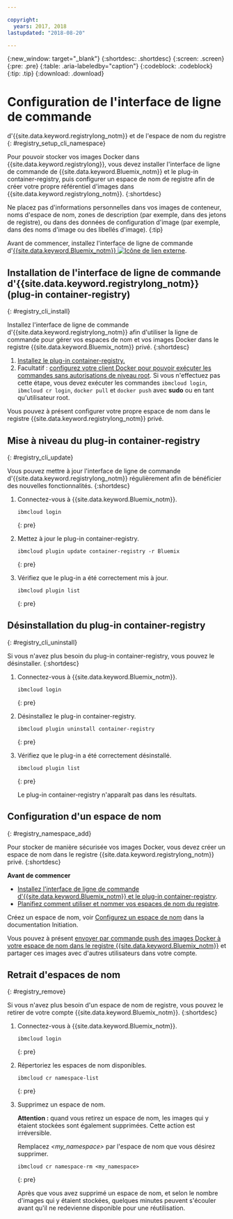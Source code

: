 ```yaml
---

copyright:
  years: 2017, 2018
lastupdated: "2018-08-20"

---
```


{:new_window: target="_blank"}
{:shortdesc: .shortdesc}
{:screen: .screen}
{:pre: .pre}
{:table: .aria-labeledby="caption"}
{:codeblock: .codeblock}
{:tip: .tip}
{:download: .download}


# Configuration de l'interface de ligne de commande
d'{{site.data.keyword.registrylong_notm}} et de
l'espace de nom du registre
{: #registry_setup_cli_namespace}

Pour pouvoir stocker vos images Docker dans {{site.data.keyword.registrylong}}, vous devez installer l'interface de ligne de commande de {{site.data.keyword.Bluemix_notm}} et le plug-in container-registry, puis configurer un espace de nom de registre afin de créer votre propre référentiel d'images dans {{site.data.keyword.registrylong_notm}}.
{:shortdesc}

Ne placez pas d'informations personnelles dans vos images de conteneur, noms d'espace de nom, zones de description (par exemple, dans des jetons de registre), ou dans des données de configuration d'image (par exemple, dans des noms d'image ou des libellés d'image).
{:tip}

Avant de commencer, installez l'interface de ligne de commande d'[{{site.data.keyword.Bluemix_notm}} ![Icône de lien externe](../../icons/launch-glyph.svg "Icône de lien externe")](http://clis.ng.bluemix.net/ui/home.html).


## Installation de l'interface de ligne de commande d'{{site.data.keyword.registrylong_notm}} (plug-in container-registry)
{: #registry_cli_install}

Installez l'interface de ligne de commande d'{{site.data.keyword.registrylong_notm}} afin d'utiliser la ligne de commande pour gérer vos espaces de nom et vos images Docker dans le registre {{site.data.keyword.Bluemix_notm}} privé.
{:shortdesc}

1.  [Installez le plug-in container-registry.](index.html#registry_cli_install)
2.  Facultatif : [configurez votre client Docker pour pouvoir exécuter les commandes sans autorisations de niveau root](https://docs.docker.com/engine/installation/linux/linux-postinstall). Si vous n'effectuez pas cette étape, vous devez exécuter les commandes `ibmcloud login`, `ibmcloud cr login`, `docker pull` et `docker push` avec **sudo** ou en tant qu'utilisateur root.

Vous pouvez à présent configurer votre propre espace de nom dans le registre {{site.data.keyword.registrylong_notm}} privé.

## Mise à niveau du plug-in container-registry
{: #registry_cli_update}

Vous pouvez mettre à jour l'interface de ligne de commande
d'{{site.data.keyword.registrylong_notm}}
régulièrement afin de bénéficier des nouvelles fonctionnalités.
{:shortdesc}

1.  Connectez-vous à {{site.data.keyword.Bluemix_notm}}.

    ```
    ibmcloud login
    ```
    {: pre}

2.  Mettez à jour le plug-in container-registry.

    ```
    ibmcloud plugin update container-registry -r Bluemix
    ```
    {: pre}

3.  Vérifiez que le plug-in a été correctement mis à jour.

    ```
    ibmcloud plugin list
    ```
     {: pre}


## Désinstallation du plug-in container-registry
{: #registry_cli_uninstall}

Si vous n'avez plus besoin du plug-in container-registry, vous pouvez
le désinstaller.
{:shortdesc}

1.  Connectez-vous à {{site.data.keyword.Bluemix_notm}}.

    ```
    ibmcloud login
    ```
    {: pre}

2.  Désinstallez le plug-in container-registry.

    ```
    ibmcloud plugin uninstall container-registry
    ```
    {: pre}

3.  Vérifiez que le plug-in a été correctement désinstallé.

    ```
    ibmcloud plugin list
    ```
    {: pre}

    Le plug-in container-registry n'apparaît pas dans les
résultats.


## Configuration d'un espace de nom
{: #registry_namespace_add}

Pour stocker de manière sécurisée vos images Docker, vous devez créer un
espace de nom dans le registre
{{site.data.keyword.registrylong_notm}} privé.
{:shortdesc}

**Avant de commencer**

-   [Installez l'interface de ligne de commande d'{{site.data.keyword.Bluemix_notm}} et le plug-in container-registry](#registry_cli_install).
-   [Planifiez comment utiliser et nommer vos espaces de nom du registre](registry_overview.html#registry_namespaces).

Créez un espace de nom, voir [Configurez un espace de nom](index.html#registry_namespace_add) dans la documentation Initiation.

Vous pouvez à présent [ envoyer par commande push des images Docker à votre espace de nom dans le registre {{site.data.keyword.Bluemix_notm}}](registry_images_.html#registry_images_pushing) et partager ces images avec d'autres utilisateurs dans votre compte.

## Retrait d'espaces de nom
{: #registry_remove}

Si vous n'avez plus besoin d'un espace de nom de registre, vous pouvez le retirer de votre compte {{site.data.keyword.Bluemix_notm}}.
{:shortdesc}

1.  Connectez-vous à {{site.data.keyword.Bluemix_notm}}.

    ```
    ibmcloud login
    ```
    {: pre}

2.  Répertoriez les espaces de nom disponibles.

    ```
    ibmcloud cr namespace-list
    ```
    {: pre}

3.  Supprimez un espace de nom.

    **Attention :** quand vous retirez un espace de nom, les images qui y étaient stockées sont également supprimées. Cette action est irréversible.

    Remplacez _&lt;my_namespace&gt;_ par l'espace de nom que vous désirez supprimer.

    ```
    ibmcloud cr namespace-rm <my_namespace>
    ```
    {: pre}

    Après que vous avez supprimé un espace de nom, et selon le nombre d'images qui y étaient stockées, quelques minutes peuvent s'écouler avant qu'il ne redevienne disponible pour une réutilisation.
